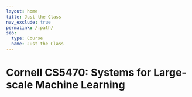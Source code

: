 ```yaml
---
layout: home
title: Just the Class
nav_exclude: true
permalink: /:path/
seo:
  type: Course
  name: Just the Class
---
```


# Cornell CS5470: Systems for Large-scale Machine Learning

